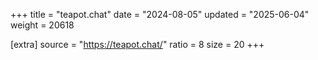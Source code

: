 +++
title = "teapot.chat"
date = "2024-08-05"
updated = "2025-06-04"
weight = 20618

[extra]
source = "https://teapot.chat/"
ratio = 8
size = 20
+++
